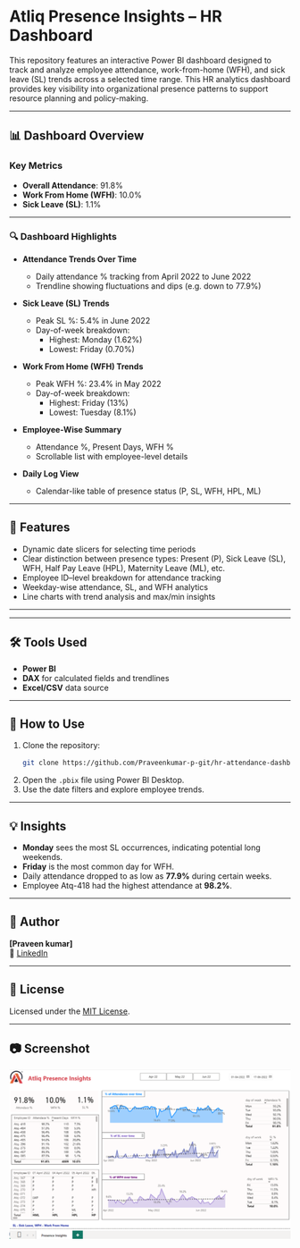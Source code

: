 # Atliq Presence Insights – HR Dashboard

This repository features an interactive Power BI dashboard designed to track and analyze employee attendance, work-from-home (WFH), and sick leave (SL) trends across a selected time range. This HR analytics dashboard provides key visibility into organizational presence patterns to support resource planning and policy-making.

---

## 📊 Dashboard Overview

### Key Metrics

- **Overall Attendance**: 91.8%
- **Work From Home (WFH)**: 10.0%
- **Sick Leave (SL)**: 1.1%

---

### 🔍 Dashboard Highlights

- **Attendance Trends Over Time**  
  - Daily attendance % tracking from April 2022 to June 2022
  - Trendline showing fluctuations and dips (e.g. down to 77.9%)

- **Sick Leave (SL) Trends**
  - Peak SL %: 5.4% in June 2022
  - Day-of-week breakdown:
    - Highest: Monday (1.62%)
    - Lowest: Friday (0.70%)

- **Work From Home (WFH) Trends**
  - Peak WFH %: 23.4% in May 2022
  - Day-of-week breakdown:
    - Highest: Friday (13%)
    - Lowest: Tuesday (8.1%)

- **Employee-Wise Summary**
  - Attendance %, Present Days, WFH %
  - Scrollable list with employee-level details

- **Daily Log View**
  - Calendar-like table of presence status (P, SL, WFH, HPL, ML)

---

## 📌 Features

- Dynamic date slicers for selecting time periods
- Clear distinction between presence types: Present (P), Sick Leave (SL), WFH, Half Pay Leave (HPL), Maternity Leave (ML), etc.
- Employee ID–level breakdown for attendance tracking
- Weekday-wise attendance, SL, and WFH analytics
- Line charts with trend analysis and max/min insights

---


---

## 🛠️ Tools Used

- **Power BI**
- **DAX** for calculated fields and trendlines
- **Excel/CSV** data source

---

## 📎 How to Use

1. Clone the repository:
    ```bash
    git clone https://github.com/Praveenkumar-p-git/hr-attendance-dashboard.git
    ```
2. Open the `.pbix` file using Power BI Desktop.
3. Use the date filters and explore employee trends.

---

## 💡 Insights

- **Monday** sees the most SL occurrences, indicating potential long weekends.
- **Friday** is the most common day for WFH.
- Daily attendance dropped to as low as **77.9%** during certain weeks.
- Employee Atq-418 had the highest attendance at **98.2%**.

---

## 👤 Author

**[Praveen kumar]**  
🔗 [LinkedIn](https://linkedin.com/in/itzpraveen)

---

## 📜 License

Licensed under the [MIT License](LICENSE).

---

## 📷 Screenshot

![HR Analysis – Presence Dashboard](https://github.com/Praveenkumar-p-gif/Hr-Domain-Analysis/blob/main/HR%20Analytics/Hr%20Analysis.png)


